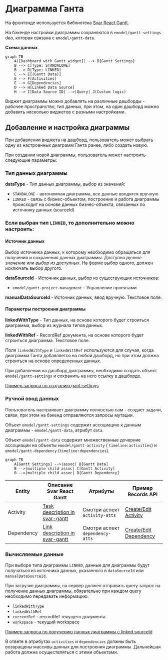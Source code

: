 # Диаграмма Ганта

На фронтэнде используется библиотека [Svar React Gantt](https://svar.dev/react/gantt/).

На бэкенде настройки диаграммы сохраняются в `emodel/gantt-settings` dao, которая связана с `emodel/gantt-data`.

**Схема данных**

```mermaid
graph TB
    A([Dashboard with Gantt widget]) --> B{Gantt Settings}
    B --> C[Type: STANDALONE]
    B --> D[Type: LINKED]
    C --> E[(Gantt Data)]
    E --> F[Activities]
    E --> G[Dependencies]
    D --> H[Linked Data Source]
    H --> I[Data Source ID] -->|Query| J(Custom logic)
```

Виджет диаграммы можно добавлять на различные дашборды - рабочее пространство, тип данных, при этом, на один дашборд
можно добавить несколько виджетов с разными настройками.

## Добавление и настройка диаграммы

При добавлении виджета на дашборд, пользователь может выбрать одну из настроенных диаграмм Ганта ранее,
либо создать новую.

При создании новой диаграммы, пользователь может настроить следующие параметры:

### Тип данных диаграммы

**dataType** - Тип данных диаграммы, выбор из значений:

- `STANDALONE` - автономная диаграмма, все данные вводятся вручную
- `LINKED` - связь с бизнес-объектом, построение и работа диаграммы происходит на основе данных бизнес-объекта,
  связанных по источнику данных (sourceId)

### Если выбран тип `LINKED`, то дополнительно можно настроить:

#### Источник данных

Выбор источника данных, к которому необходимо обращаться для получения и сохранения данных диаграммы.
Доступно _ручное значение_ или _выбор из доступных_. На форме выбор одного, должен исключать выбор другого.

**dataSourceId** - Источник данных, выбор из существующих источников:

- `emodel/gantt-project-management` - Управление проектами

**manualDataSourceId** - Источник данных, ввод вручную. Текстовое поле.

#### Параметры построения диаграммы

**linkedWithType** - Тип данных, на основе которого будет строиться диаграмма, выбор из журнала типов данных.

**linkedWithRef** - RecordRef документа, на основе которого будет строиться диаграмма. Текстовое поле.

Поля `linkedWithType` и `linkedWithRef` используются для случая, когда диаграмма Ганта добавляется на любой дашборд,
но при этом должна строиться на основе определенных данных.

При добавлении на дашборд диаграммы, необходимо создать объект `emodel/gantt-settings` и сохранить на него ссылку в
дашборде.

[Пример запроса по созданию gant-settings](./gantt-settings-create.http)

### Ручной ввод данных

Пользователь настраивает диаграмму полностью сам - создает задачи, связи, при этом на бэкенд отправляются запросы
мутации.

Объект `emodel/gantt-settings` содержит ассоциацию к данным диаграммы - `emodel/gantt-data`, атрибут `data`.

Объект `emodel/gantt-data` содержит множественные дочерние ассоциации на объекты `emodel/gantt-activity` (
`timeline:activities`)
и `emodel/gantt-dependency` (`timeline:dependencies`).

```mermaid
graph TB
    A[Gantt Settings] -->|assoc| B[Gantt Data]
    B -->|multiple child assoc| C[Gantt Activity]
    B -->|multiple child assoc| D[Gantt Dependency]
```

| Entity     | Описание Svar React Gantt                                                                | Атрибуты                        | Пример Records API                                       |
|------------|------------------------------------------------------------------------------------------|---------------------------------|----------------------------------------------------------|
| Activity   | [Task description in svar-gantt](https://docs.svar.dev/react/gantt/api/properties/tasks) | Смотри аспект `activity-atts`   | [Create/Edit Activity](./gantt-activity-create.http)     |
| Dependency | [Link description in svar-gantt](https://docs.svar.dev/react/gantt/api/properties/links) | Смотри аспект `dependency-atts` | [Create/Edit Dependency](./gantt-dependency-create.http) |

### Вычисляемые данные

При выборе типа диаграммы `LINKED`, данные для диаграммы будут получаться из источника данных,
указанного в `dataSourceId` или `manualDataSourceId`.

При загрузке диаграммы, на сервер должен отправить query запрос на получение данных диаграммы, обязательно при каждом query
необходимо передавать информацию:

- `linkedWithType`
- `linkedWithRef`
- `currentRef` - recordRef текущего документа
- `workspace` - текущий workspace

[Пример запроса по получению данных диаграммы c linked sourceId](./gantt-linked-query.http)

В ответе в атрибутах `activities` и `dependencies` должны быть возвращены массивы данных для построения диаграммы.
Дальнейшая работа должна осуществляться с этими объектами.

